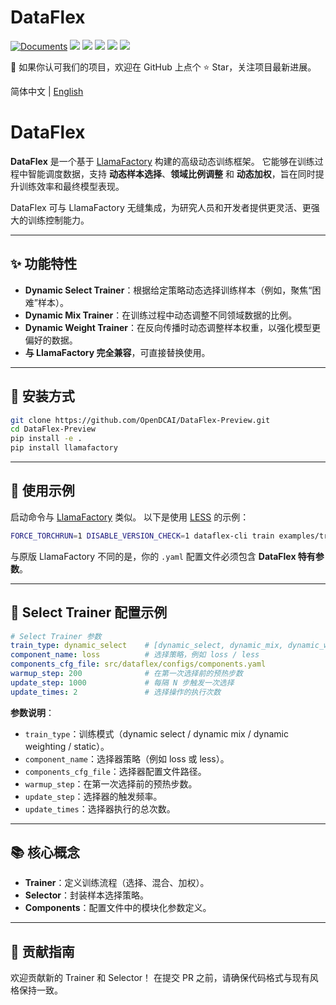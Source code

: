 
# DataFlex

[![Documents](https://img.shields.io/badge/官方文档-单击此处-brightgreen?logo=read-the-docs)](https://OpenDCAI.github.io/DataFlex-Doc/)
[![](https://img.shields.io/github/license/OpenDCAI/DataFlex)](https://github.com/OpenDCAI/DataFlex/blob/main/LICENSE)
[![](https://img.shields.io/github/stars/OpenDCAI/DataFlex?style=social)](https://github.com/OpenDCAI/DataFlex)
[![](https://img.shields.io/github/issues-raw/OpenDCAI/DataFlex)](https://github.com/OpenDCAI/DataFlex/issues)
[![](https://img.shields.io/github/contributors/OpenDCAI/DataFlex)](https://github.com/OpenDCAI/DataFlex/graphs/contributors)
[![](https://img.shields.io/github/repo-size/OpenDCAI/DataFlex?color=green)](https://github.com/OpenDCAI/DataFlex)

<!-- [![](https://img.shields.io/github/last-commit/OpenDCAI/DataFlex)](https://github.com/OpenDCAI/DataFlex/commits/main/) -->

🎉 如果你认可我们的项目，欢迎在 GitHub 上点个 ⭐ Star，关注项目最新进展。

简体中文 | [English](./README.md)

# DataFlex

**DataFlex** 是一个基于 [LlamaFactory](https://github.com/hiyouga/LLaMA-Factory) 构建的高级动态训练框架。
它能够在训练过程中智能调度数据，支持 **动态样本选择**、**领域比例调整** 和 **动态加权**，旨在同时提升训练效率和最终模型表现。

DataFlex 可与 LlamaFactory 无缝集成，为研究人员和开发者提供更灵活、更强大的训练控制能力。

---

## ✨ 功能特性

* **Dynamic Select Trainer**：根据给定策略动态选择训练样本（例如，聚焦“困难”样本）。
* **Dynamic Mix Trainer**：在训练过程中动态调整不同领域数据的比例。
* **Dynamic Weight Trainer**：在反向传播时动态调整样本权重，以强化模型更偏好的数据。
* **与 LlamaFactory 完全兼容**，可直接替换使用。

---

## 🚀 安装方式

```bash
git clone https://github.com/OpenDCAI/DataFlex-Preview.git
cd DataFlex-Preview
pip install -e .
pip install llamafactory
```

---

## 📌 使用示例

启动命令与 [LlamaFactory](https://github.com/hiyouga/LLaMA-Factory) 类似。
以下是使用 [LESS](https://arxiv.org/abs/2402.04333) 的示例：

```bash
FORCE_TORCHRUN=1 DISABLE_VERSION_CHECK=1 dataflex-cli train examples/train_lora/less.yaml
```

与原版 LlamaFactory 不同的是，你的 `.yaml` 配置文件必须包含 **DataFlex 特有参数**。

---

## 🔑 Select Trainer 配置示例

```yaml
# Select Trainer 参数
train_type: dynamic_select    # [dynamic_select, dynamic_mix, dynamic_weighting, static]
component_name: loss          # 选择策略，例如 loss / less
components_cfg_file: src/dataflex/configs/components.yaml
warmup_step: 200              # 在第一次选择前的预热步数
update_step: 1000             # 每隔 N 步触发一次选择
update_times: 2               # 选择操作的执行次数
```

**参数说明**：

* `train_type`：训练模式（dynamic select / dynamic mix / dynamic weighting / static）。
* `component_name`：选择器策略（例如 loss 或 less）。
* `components_cfg_file`：选择器配置文件路径。
* `warmup_step`：在第一次选择前的预热步数。
* `update_step`：选择器的触发频率。
* `update_times`：选择器执行的总次数。

---

## 📚 核心概念

* **Trainer**：定义训练流程（选择、混合、加权）。
* **Selector**：封装样本选择策略。
* **Components**：配置文件中的模块化参数定义。

---

## 🤝 贡献指南

欢迎贡献新的 Trainer 和 Selector！
在提交 PR 之前，请确保代码格式与现有风格保持一致。